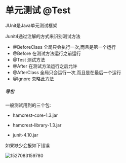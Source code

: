 # 单元测试 @Test

JUnit是Java单元测试框架

Junit4通过注解的方式来识别测试方法

- @BeforeClass   全局只会执行一次,而且是第一个运行
- @Before   在测试方法运行之前运行
- @Test   测试方法
- @After   在测试方法运行之后允许
- @AfterClass   全局只会运行一次,而且是在最后一个运行
- @Ignore   忽略此方法

##### 导包

一般测试用到的三个包:

- hamcrest-core-1.3.jar 

- hamcrest-library-1.3.jar 

- junit-4.10.jar 

如果缺少会报如下错误

![1527083159780](C:\Users\WangTao\AppData\Local\Temp\1527083159780.png)

